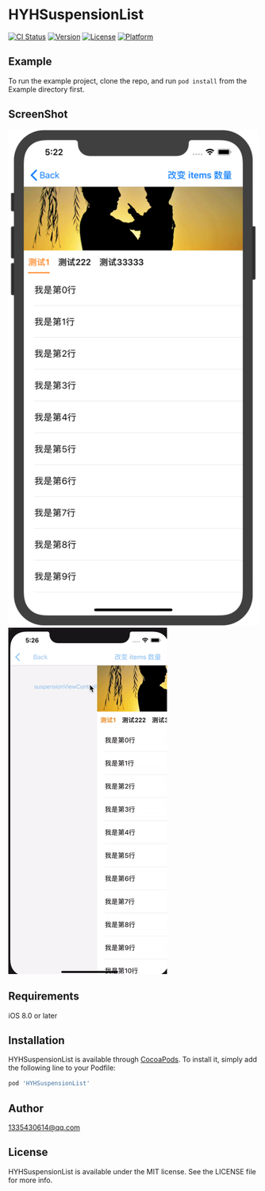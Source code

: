 # HYHSuspensionList

[![CI Status](https://img.shields.io/travis/1335430614@qq.com/HYHSuspensionList.svg?style=flat)](https://travis-ci.org/1335430614@qq.com/HYHSuspensionList)
[![Version](https://img.shields.io/cocoapods/v/HYHSuspensionList.svg?style=flat)](https://cocoapods.org/pods/HYHSuspensionList)
[![License](https://img.shields.io/cocoapods/l/HYHSuspensionList.svg?style=flat)](https://cocoapods.org/pods/HYHSuspensionList)
[![Platform](https://img.shields.io/cocoapods/p/HYHSuspensionList.svg?style=flat)](https://cocoapods.org/pods/HYHSuspensionList)

## Example

To run the example project, clone the repo, and run `pod install` from the Example directory first.

## ScreenShot
![image](https://github.com/HaoXianSen/HYHSuspensionList/blob/master/screenshot/screenshot1@2x.png)
![image](https://github.com/HaoXianSen/HYHSuspensionList/blob/master/screenshot/ezgif.com-resize.gif)
## Requirements

iOS 8.0 or later

## Installation

HYHSuspensionList is available through [CocoaPods](https://cocoapods.org). To install
it, simply add the following line to your Podfile:

```ruby
pod 'HYHSuspensionList'
```

## Author

1335430614@qq.com

## License

HYHSuspensionList is available under the MIT license. See the LICENSE file for more info.
